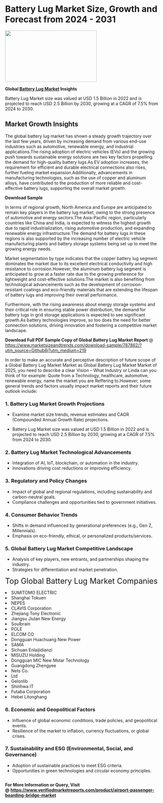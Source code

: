 <H1>Battery Lug Market Size, Growth and Forecast from 2024 - 2031</H1><img class="aligncenter size-medium wp-image-584254" src="https://thirdeyenews.in/wp-content/uploads/2024/09/Global-Market-Research-300x168.jpeg" alt="" width="300" height="168" /><p><strong>Global&nbsp;<a href="https://www.marketsizeandtrends.com/download-sample/787862/?utm_source=Github8j?utm_medium=219">Battery Lug Market</a> Insights</strong></p><p>Battery Lug Market size was valued at USD 1.5 Billion in 2022 and is projected to reach USD 2.5 Billion by 2030, growing at a CAGR of 7.5% from 2024 to 2030.</p><p><h2>Market Growth Insights</h2> <p>The global battery lug market has shown a steady growth trajectory over the last few years, driven by increasing demand from various end-use industries such as automotive, renewable energy, and industrial applications.The rising adoption of electric vehicles (EVs) and the growing push towards sustainable energy solutions are two key factors propelling the demand for high-quality battery lugs.As EV adoption increases, the requirement for efficient and durable electrical connections also rises, further fueling market expansion.Additionally, advancements in manufacturing technologies, such as the use of copper and aluminum alloys, have contributed to the production of more reliable and cost-effective battery lugs, supporting the overall market growth.</p> <p><strong>Download Sample</strong></p> <p>In terms of regional growth, North America and Europe are anticipated to remain key players in the battery lug market, owing to the strong presence of automotive and energy sectors.The Asia-Pacific region, particularly countries like China and India, is expected to witness the highest growth due to rapid industrialization, rising automotive production, and expanding renewable energy infrastructure.The demand for battery lugs in these regions is also supported by the increasing number of electric vehicle manufacturing plants and battery storage systems being set up to meet the growing energy needs.</p> <p>Market segmentation by type indicates that the copper battery lug segment dominates the market due to its excellent electrical conductivity and high resistance to corrosion.However, the aluminum battery lug segment is anticipated to grow at a faster rate due to the growing preference for lightweight and cost-effective solutions.The market is also benefiting from technological advancements such as the development of corrosion-resistant coatings and eco-friendly materials that are extending the lifespan of battery lugs and improving their overall performance.</p> <p>Furthermore, with the rising awareness about energy storage systems and their critical role in ensuring stable power distribution, the demand for battery lugs in grid storage applications is expected to see significant growth.As battery technologies improve, so too does the need for better connection solutions, driving innovation and fostering a competitive market landscape.</p> <p><span class=""><strong>Download Full PDF Sample Copy of Global Battery Lug Market Report</strong> @ <a href="https://www.marketsizeandtrends.com/download-sample/787862/?utm_source=Github8j?utm_medium=219" target="_blank">https://www.marketsizeandtrends.com/download-sample/787862/?utm_source=Github8j?utm_medium=219</a></span></p><p>In order to make an accurate and perceptive description of future scope of a Global&nbsp;Battery Lug Market Market as Global&nbsp;Battery Lug Market Market of 2025, you need to describe a clear Vision &ndash; What Industry or Linda can you think of for example: Quote from a Technology, healthcare, automotive, renewable energy, name the market you are Reffering to.However, some general trends and factors usually impact market reports and their future outlook include:</p><h3>1.&nbsp;<strong>Battery Lug Market Growth Projections</strong></h3><ul><li>Examine market size trends, revenue estimates and CAGR (Compounded Annual Growth Rate) projections.</li><li><p>Battery Lug Market size was valued at USD 1.5 Billion in 2022 and is projected to reach USD 2.5 Billion by 2030, growing at a CAGR of 7.5% from 2024 to 2030.</p></li></ul><h3>2.&nbsp;<strong>Battery Lug Market Technological Advancements</strong></h3><ul><li>Integration of AI, IoT, blockchain, or automation in the industry.</li><li>Innovations driving cost reductions or improving efficiency.</li></ul><h3>3.&nbsp;<strong>Regulatory and Policy Changes</strong></h3><ul><li>Impact of global and regional regulations, including sustainability and carbon-neutral goals.</li><li>Compliance challenges and opportunities tied to government initiatives.</li></ul><h3>4.&nbsp;<strong>Consumer Behavior Trends</strong></h3><ul><li>Shifts in demand influenced by generational preferences (e.g., Gen Z, Millennials).</li><li>Emphasis on eco-friendly, ethical, or personalized products/services.</li></ul><h3>5.&nbsp;<strong>Global Battery Lug Market Competitive Landscape</strong></h3><ul><li>Analysis of key players, new entrants, and partnerships shaping the industry.</li><li>Strategies for differentiation and market penetration.</li></ul><p data-pm-slice="1 1 []"><span style="color: inherit; font-family: inherit; font-size: 25px;">Top Global Battery Lug Market Companies</span></p><div class="" data-test-id=""><p><li>SUMITOMO ELECTRIC</li><li> Shanghai Tokuen</li><li> NEPES</li><li> CLAVIS Corporation</li><li> Zhejiang Tony Electronic</li><li> Jiangsu Jiulan New Energy</li><li> Soulbrain</li><li> POLE</li><li> ELCOM CO</li><li> Dongguan Huachuang New Power</li><li> SAMA</li><li> Sichuan Enlaijidianzi</li><li> MISUZU Holding</li><li> Dongguan MIC New Mstar Technology</li><li> Guangdong Zhengyee</li><li> Nets Co.</li><li> Ltd</li><li> Gelonlib</li><li> Shinhwa IT</li><li> Futaba Corporation</li><li> Hebei Litonghang</li></p></div><h3>6.&nbsp;<strong>Economic and Geopolitical Factors</strong></h3><ul><li>Influence of global economic conditions, trade policies, and geopolitical events.</li><li>Resilience of the market to inflation, currency fluctuations, or global crises.</li></ul><h3>7.&nbsp;<strong>Sustainability and ESG (Environmental, Social, and Governance)</strong></h3><ul><li>Adoption of sustainable practices to meet ESG criteria.</li><li>Opportunities in green technologies and circular economy principles.</li></ul><h2><strong style="font-size: 14px;">For More Information or Query, Visit @&nbsp;</strong><a style="background-color: #ffffff; font-size: 14px;" href="https://www.marketsizeandtrends.com/report/battery-lug-market/" target="_blank">https://www.verifiedmarketreports.com/product/airport-passenger-boarding-bridge-market</a></h2>